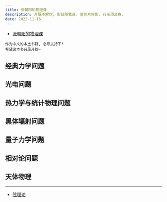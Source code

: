 ```yaml
---
title: 张朝阳的物理课
description: 月既不解饮, 影徒随我身. 暂伴月将影, 行乐须及春.
date: 2022-11-16
---
```


- [张朝阳的物理课](https://book.douban.com/subject/36150946/)

```
作为中文的本土书籍, 必须支持下!
希望这本书只是开始~
```

## 经典力学问题

## 光电问题

## 热力学与统计物理问题

## 黑体辐射问题

## 量子力学问题

## 相对论问题

## 天体物理

------------------

- [弦理论](https://book.douban.com/subject/26655526/)
